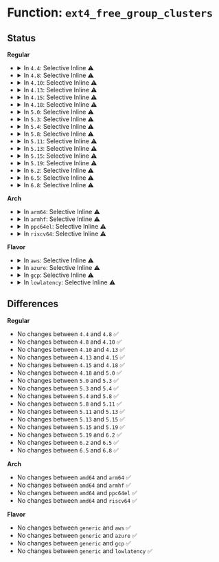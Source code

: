 # Function: <code>ext4_free_group_clusters</code>

## Status
<b>Regular</b>
<ul>
<li>
<details>
<summary>In <code>4.4</code>: Selective Inline ⚠️</summary>

```c
__u32 ext4_free_group_clusters(struct super_block *sb, struct ext4_group_desc *bg);
```

**Collision:** Unique Global

**Inline:** Selective

**Transformation:** False

**Instances:**

```
In fs/ext4/super.c (ffffffff812b7bc0)
Location: fs/ext4/super.c:199
Inline: True
Inline callers:
  - fs/ext4/super.c:ext4_fill_super
Direct callers:
  - fs/ext4/balloc.c:ext4_count_free_clusters
  - fs/ext4/ialloc.c:__ext4_new_inode
  - fs/ext4/ialloc.c:__ext4_new_inode
  - fs/ext4/mballoc.c:ext4_mb_mark_diskspace_used
  - fs/ext4/mballoc.c:ext4_mb_mark_diskspace_used
  - fs/ext4/mballoc.c:ext4_mb_add_groupinfo
  - fs/ext4/mballoc.c:ext4_free_blocks
  - fs/ext4/mballoc.c:ext4_group_add_blocks
```
**Symbols:**

```
ffffffff812b7bc0-ffffffff812b7be7: ext4_free_group_clusters (STB_GLOBAL)
```
</details>
</li>
<li>
<details>
<summary>In <code>4.8</code>: Selective Inline ⚠️</summary>

```c
__u32 ext4_free_group_clusters(struct super_block *sb, struct ext4_group_desc *bg);
```

**Collision:** Unique Global

**Inline:** Selective

**Transformation:** False

**Instances:**

```
In fs/ext4/super.c (ffffffff812edb90)
Location: fs/ext4/super.c:228
Inline: True
Inline callers:
  - fs/ext4/super.c:ext4_fill_super
Direct callers:
  - fs/ext4/balloc.c:ext4_count_free_clusters
  - fs/ext4/ialloc.c:__ext4_new_inode
  - fs/ext4/ialloc.c:__ext4_new_inode
  - fs/ext4/mballoc.c:ext4_group_add_blocks
  - fs/ext4/mballoc.c:ext4_free_blocks
  - fs/ext4/mballoc.c:ext4_mb_mark_diskspace_used
  - fs/ext4/mballoc.c:ext4_mb_add_groupinfo
```
**Symbols:**

```
ffffffff812e68c0-ffffffff812e68e7: ext4_free_group_clusters (STB_GLOBAL)
```
</details>
</li>
<li>
<details>
<summary>In <code>4.10</code>: Selective Inline ⚠️</summary>

```c
__u32 ext4_free_group_clusters(struct super_block *sb, struct ext4_group_desc *bg);
```

**Collision:** Unique Global

**Inline:** Selective

**Transformation:** False

**Instances:**

```
In fs/ext4/super.c (ffffffff81303b2d)
Location: fs/ext4/super.c:230
Inline: True
Inline callers:
  - fs/ext4/super.c:ext4_fill_super
Direct callers:
  - fs/ext4/balloc.c:ext4_count_free_clusters
  - fs/ext4/ialloc.c:__ext4_new_inode
  - fs/ext4/ialloc.c:__ext4_new_inode
  - fs/ext4/mballoc.c:ext4_group_add_blocks
  - fs/ext4/mballoc.c:ext4_free_blocks
  - fs/ext4/mballoc.c:ext4_mb_mark_diskspace_used
  - fs/ext4/mballoc.c:ext4_mb_add_groupinfo
```
**Symbols:**

```
ffffffff812fc470-ffffffff812fc497: ext4_free_group_clusters (STB_GLOBAL)
```
</details>
</li>
<li>
<details>
<summary>In <code>4.13</code>: Selective Inline ⚠️</summary>

```c
__u32 ext4_free_group_clusters(struct super_block *sb, struct ext4_group_desc *bg);
```

**Collision:** Unique Global

**Inline:** Selective

**Transformation:** False

**Instances:**

```
In fs/ext4/super.c (ffffffff81338261)
Location: fs/ext4/super.c:232
Inline: True
Inline callers:
  - fs/ext4/super.c:ext4_fill_super
Direct callers:
  - fs/ext4/balloc.c:ext4_count_free_clusters
  - fs/ext4/ialloc.c:__ext4_new_inode
  - fs/ext4/ialloc.c:__ext4_new_inode
  - fs/ext4/mballoc.c:ext4_group_add_blocks
  - fs/ext4/mballoc.c:ext4_free_blocks
  - fs/ext4/mballoc.c:ext4_mb_mark_diskspace_used
  - fs/ext4/mballoc.c:ext4_mb_add_groupinfo
```
**Symbols:**

```
ffffffff813310c0-ffffffff813310e5: ext4_free_group_clusters (STB_GLOBAL)
```
</details>
</li>
<li>
<details>
<summary>In <code>4.15</code>: Selective Inline ⚠️</summary>

```c
__u32 ext4_free_group_clusters(struct super_block *sb, struct ext4_group_desc *bg);
```

**Collision:** Unique Global

**Inline:** Selective

**Transformation:** False

**Instances:**

```
In fs/ext4/super.c (ffffffff8135c741)
Location: fs/ext4/super.c:232
Inline: True
Inline callers:
  - fs/ext4/super.c:ext4_fill_super
Direct callers:
  - fs/ext4/balloc.c:ext4_count_free_clusters
  - fs/ext4/ialloc.c:__ext4_new_inode
  - fs/ext4/ialloc.c:__ext4_new_inode
  - fs/ext4/mballoc.c:ext4_group_add_blocks
  - fs/ext4/mballoc.c:ext4_free_blocks
  - fs/ext4/mballoc.c:ext4_mb_mark_diskspace_used
  - fs/ext4/mballoc.c:ext4_mb_add_groupinfo
```
**Symbols:**

```
ffffffff81355580-ffffffff813555a5: ext4_free_group_clusters (STB_GLOBAL)
```
</details>
</li>
<li>
<details>
<summary>In <code>4.18</code>: Selective Inline ⚠️</summary>

```c
__u32 ext4_free_group_clusters(struct super_block *sb, struct ext4_group_desc *bg);
```

**Collision:** Unique Global

**Inline:** Selective

**Transformation:** False

**Instances:**

```
In fs/ext4/super.c (ffffffff8138b17e)
Location: fs/ext4/super.c:232
Inline: True
Inline callers:
  - fs/ext4/super.c:ext4_fill_super
Direct callers:
  - fs/ext4/balloc.c:ext4_count_free_clusters
  - fs/ext4/ialloc.c:__ext4_new_inode
  - fs/ext4/ialloc.c:__ext4_new_inode
  - fs/ext4/mballoc.c:ext4_group_add_blocks
  - fs/ext4/mballoc.c:ext4_free_blocks
  - fs/ext4/mballoc.c:ext4_mb_mark_diskspace_used
  - fs/ext4/mballoc.c:ext4_mb_add_groupinfo
```
**Symbols:**

```
ffffffff813839b0-ffffffff813839d5: ext4_free_group_clusters (STB_GLOBAL)
```
</details>
</li>
<li>
<details>
<summary>In <code>5.0</code>: Selective Inline ⚠️</summary>

```c
__u32 ext4_free_group_clusters(struct super_block *sb, struct ext4_group_desc *bg);
```

**Collision:** Unique Global

**Inline:** Selective

**Transformation:** False

**Instances:**

```
In fs/ext4/super.c (ffffffff813a33f2)
Location: fs/ext4/super.c:255
Inline: True
Inline callers:
  - fs/ext4/super.c:ext4_fill_super
Direct callers:
  - fs/ext4/balloc.c:ext4_count_free_clusters
  - fs/ext4/ialloc.c:__ext4_new_inode
  - fs/ext4/ialloc.c:__ext4_new_inode
  - fs/ext4/mballoc.c:ext4_group_add_blocks
  - fs/ext4/mballoc.c:ext4_free_blocks
  - fs/ext4/mballoc.c:ext4_mb_mark_diskspace_used
  - fs/ext4/mballoc.c:ext4_mb_add_groupinfo
```
**Symbols:**

```
ffffffff8139c490-ffffffff8139c4b5: ext4_free_group_clusters (STB_GLOBAL)
```
</details>
</li>
<li>
<details>
<summary>In <code>5.3</code>: Selective Inline ⚠️</summary>

```c
__u32 ext4_free_group_clusters(struct super_block *sb, struct ext4_group_desc *bg);
```

**Collision:** Unique Global

**Inline:** Selective

**Transformation:** False

**Instances:**

```
In fs/ext4/super.c (ffffffff813ce095)
Location: fs/ext4/super.c:256
Inline: True
Inline callers:
  - fs/ext4/super.c:ext4_fill_super
Direct callers:
  - fs/ext4/balloc.c:ext4_count_free_clusters
  - fs/ext4/ialloc.c:__ext4_new_inode
  - fs/ext4/ialloc.c:__ext4_new_inode
  - fs/ext4/mballoc.c:ext4_group_add_blocks
  - fs/ext4/mballoc.c:ext4_free_blocks
  - fs/ext4/mballoc.c:ext4_mb_mark_diskspace_used
  - fs/ext4/mballoc.c:ext4_mb_add_groupinfo
```
**Symbols:**

```
ffffffff813c66e0-ffffffff813c6705: ext4_free_group_clusters (STB_GLOBAL)
```
</details>
</li>
<li>
<details>
<summary>In <code>5.4</code>: Selective Inline ⚠️</summary>

```c
__u32 ext4_free_group_clusters(struct super_block *sb, struct ext4_group_desc *bg);
```

**Collision:** Unique Global

**Inline:** Selective

**Transformation:** False

**Instances:**

```
In fs/ext4/super.c (ffffffff813e7b3b)
Location: fs/ext4/super.c:251
Inline: True
Inline callers:
  - fs/ext4/super.c:ext4_fill_super
Direct callers:
  - fs/ext4/balloc.c:ext4_count_free_clusters
  - fs/ext4/ialloc.c:__ext4_new_inode
  - fs/ext4/ialloc.c:__ext4_new_inode
  - fs/ext4/mballoc.c:ext4_group_add_blocks
  - fs/ext4/mballoc.c:ext4_free_blocks
  - fs/ext4/mballoc.c:ext4_mb_mark_diskspace_used
  - fs/ext4/mballoc.c:ext4_mb_add_groupinfo
```
**Symbols:**

```
ffffffff813dfaa0-ffffffff813dfac5: ext4_free_group_clusters (STB_GLOBAL)
```
</details>
</li>
<li>
<details>
<summary>In <code>5.8</code>: Selective Inline ⚠️</summary>

```c
__u32 ext4_free_group_clusters(struct super_block *sb, struct ext4_group_desc *bg);
```

**Collision:** Unique Global

**Inline:** Selective

**Transformation:** False

**Instances:**

```
In fs/ext4/super.c (ffffffff81430be7)
Location: fs/ext4/super.c:231
Inline: True
Inline callers:
  - fs/ext4/super.c:ext4_fill_flex_info
Direct callers:
  - fs/ext4/balloc.c:ext4_count_free_clusters
  - fs/ext4/ialloc.c:find_group_other
  - fs/ext4/ialloc.c:find_group_other
  - fs/ext4/mballoc.c:ext4_group_add_blocks
  - fs/ext4/mballoc.c:ext4_free_blocks
  - fs/ext4/mballoc.c:ext4_mb_mark_diskspace_used
  - fs/ext4/mballoc.c:ext4_mb_add_groupinfo
```
**Symbols:**

```
ffffffff8142c360-ffffffff8142c385: ext4_free_group_clusters (STB_GLOBAL)
```
</details>
</li>
<li>
<details>
<summary>In <code>5.11</code>: Selective Inline ⚠️</summary>

```c
__u32 ext4_free_group_clusters(struct super_block *sb, struct ext4_group_desc *bg);
```

**Collision:** Unique Global

**Inline:** Selective

**Transformation:** False

**Instances:**

```
In fs/ext4/super.c (ffffffff814499ac)
Location: fs/ext4/super.c:320
Inline: True
Inline callers:
  - fs/ext4/super.c:ext4_fill_flex_info
Direct callers:
  - fs/ext4/balloc.c:ext4_count_free_clusters
  - fs/ext4/ialloc.c:find_group_other
  - fs/ext4/ialloc.c:find_group_other
  - fs/ext4/mballoc.c:ext4_group_add_blocks
  - fs/ext4/mballoc.c:ext4_free_blocks
  - fs/ext4/mballoc.c:ext4_mb_mark_bb
  - fs/ext4/mballoc.c:ext4_mb_mark_bb
  - fs/ext4/mballoc.c:ext4_mb_mark_diskspace_used
  - fs/ext4/mballoc.c:ext4_mb_add_groupinfo
  - fs/ext4/mballoc.c:ext4_mb_prefetch_fini
  - fs/ext4/mballoc.c:ext4_mb_prefetch
```
**Symbols:**

```
ffffffff81445180-ffffffff814451a5: ext4_free_group_clusters (STB_GLOBAL)
```
</details>
</li>
<li>
<details>
<summary>In <code>5.13</code>: Selective Inline ⚠️</summary>

```c
__u32 ext4_free_group_clusters(struct super_block *sb, struct ext4_group_desc *bg);
```

**Collision:** Unique Global

**Inline:** Selective

**Transformation:** False

**Instances:**

```
In fs/ext4/super.c (ffffffff8144f32c)
Location: fs/ext4/super.c:320
Inline: True
Inline callers:
  - fs/ext4/super.c:ext4_fill_flex_info
Direct callers:
  - fs/ext4/balloc.c:ext4_count_free_clusters
  - fs/ext4/ialloc.c:find_group_other
  - fs/ext4/ialloc.c:find_group_other
  - fs/ext4/mballoc.c:ext4_group_add_blocks
  - fs/ext4/mballoc.c:ext4_free_blocks
  - fs/ext4/mballoc.c:ext4_mb_mark_bb
  - fs/ext4/mballoc.c:ext4_mb_mark_bb
  - fs/ext4/mballoc.c:ext4_mb_mark_diskspace_used
  - fs/ext4/mballoc.c:ext4_mb_add_groupinfo
  - fs/ext4/mballoc.c:ext4_mb_prefetch_fini
  - fs/ext4/mballoc.c:ext4_mb_prefetch
```
**Symbols:**

```
ffffffff8144aaa0-ffffffff8144aac5: ext4_free_group_clusters (STB_GLOBAL)
```
</details>
</li>
<li>
<details>
<summary>In <code>5.15</code>: Selective Inline ⚠️</summary>

```c
__u32 ext4_free_group_clusters(struct super_block *sb, struct ext4_group_desc *bg);
```

**Collision:** Unique Global

**Inline:** Selective

**Transformation:** False

**Instances:**

```
In fs/ext4/super.c (ffffffff814a2ead)
Location: fs/ext4/super.c:317
Inline: True
Inline callers:
  - fs/ext4/super.c:ext4_fill_flex_info
Direct callers:
  - fs/ext4/balloc.c:ext4_count_free_clusters
  - fs/ext4/ialloc.c:find_group_other
  - fs/ext4/ialloc.c:find_group_other
  - fs/ext4/mballoc.c:ext4_group_add_blocks
  - fs/ext4/mballoc.c:ext4_free_blocks
  - fs/ext4/mballoc.c:ext4_mb_mark_bb
  - fs/ext4/mballoc.c:ext4_mb_mark_bb
  - fs/ext4/mballoc.c:ext4_mb_mark_diskspace_used
  - fs/ext4/mballoc.c:ext4_mb_add_groupinfo
  - fs/ext4/mballoc.c:ext4_mb_prefetch_fini
  - fs/ext4/mballoc.c:ext4_mb_prefetch
```
**Symbols:**

```
ffffffff8149e9b0-ffffffff8149e9d5: ext4_free_group_clusters (STB_GLOBAL)
```
</details>
</li>
<li>
<details>
<summary>In <code>5.19</code>: Selective Inline ⚠️</summary>

```c
__u32 ext4_free_group_clusters(struct super_block *sb, struct ext4_group_desc *bg);
```

**Collision:** Unique Global

**Inline:** Selective

**Transformation:** False

**Instances:**

```
In fs/ext4/super.c (ffffffff8152a331)
Location: fs/ext4/super.c:336
Inline: True
Inline callers:
  - fs/ext4/super.c:ext4_fill_flex_info
Direct callers:
  - fs/ext4/balloc.c:ext4_count_free_clusters
  - fs/ext4/ialloc.c:find_group_other
  - fs/ext4/ialloc.c:find_group_other
  - fs/ext4/mballoc.c:ext4_group_add_blocks
  - fs/ext4/mballoc.c:ext4_mb_clear_bb
  - fs/ext4/mballoc.c:ext4_mb_mark_bb
  - fs/ext4/mballoc.c:ext4_mb_mark_bb
  - fs/ext4/mballoc.c:ext4_mb_mark_diskspace_used
  - fs/ext4/mballoc.c:ext4_mb_add_groupinfo
  - fs/ext4/mballoc.c:ext4_mb_prefetch_fini
  - fs/ext4/mballoc.c:ext4_mb_prefetch
```
**Symbols:**

```
ffffffff815250b0-ffffffff815250df: ext4_free_group_clusters (STB_GLOBAL)
```
</details>
</li>
<li>
<details>
<summary>In <code>6.2</code>: Selective Inline ⚠️</summary>

```c
__u32 ext4_free_group_clusters(struct super_block *sb, struct ext4_group_desc *bg);
```

**Collision:** Unique Global

**Inline:** Selective

**Transformation:** False

**Instances:**

```
In fs/ext4/super.c (ffffffff815c8cd1)
Location: fs/ext4/super.c:330
Inline: True
Inline callers:
  - fs/ext4/super.c:ext4_fill_flex_info
Direct callers:
  - fs/ext4/balloc.c:ext4_count_free_clusters
  - fs/ext4/ialloc.c:find_group_other
  - fs/ext4/ialloc.c:find_group_other
  - fs/ext4/mballoc.c:ext4_group_add_blocks
  - fs/ext4/mballoc.c:ext4_mb_clear_bb
  - fs/ext4/mballoc.c:ext4_mb_mark_bb
  - fs/ext4/mballoc.c:ext4_mb_mark_bb
  - fs/ext4/mballoc.c:ext4_mb_mark_diskspace_used
  - fs/ext4/mballoc.c:ext4_mb_add_groupinfo
  - fs/ext4/mballoc.c:ext4_mb_prefetch_fini
  - fs/ext4/mballoc.c:ext4_mb_prefetch
```
**Symbols:**

```
ffffffff815c25d0-ffffffff815c25ff: ext4_free_group_clusters (STB_GLOBAL)
```
</details>
</li>
<li>
<details>
<summary>In <code>6.5</code>: Selective Inline ⚠️</summary>

```c
__u32 ext4_free_group_clusters(struct super_block *sb, struct ext4_group_desc *bg);
```

**Collision:** Unique Global

**Inline:** Selective

**Transformation:** False

**Instances:**

```
In fs/ext4/super.c (ffffffff81600a92)
Location: fs/ext4/super.c:330
Inline: True
Inline callers:
  - fs/ext4/super.c:ext4_fill_flex_info
Direct callers:
  - fs/ext4/balloc.c:ext4_count_free_clusters
  - fs/ext4/ialloc.c:find_group_other
  - fs/ext4/ialloc.c:find_group_other
  - fs/ext4/mballoc.c:ext4_group_add_blocks
  - fs/ext4/mballoc.c:ext4_mb_clear_bb
  - fs/ext4/mballoc.c:ext4_mb_mark_bb
  - fs/ext4/mballoc.c:ext4_mb_mark_bb
  - fs/ext4/mballoc.c:ext4_mb_mark_diskspace_used
  - fs/ext4/mballoc.c:ext4_mb_add_groupinfo
  - fs/ext4/mballoc.c:ext4_mb_prefetch_fini
  - fs/ext4/mballoc.c:ext4_mb_prefetch
```
**Symbols:**

```
ffffffff815f9d50-ffffffff815f9d7f: ext4_free_group_clusters (STB_GLOBAL)
```
</details>
</li>
<li>
<details>
<summary>In <code>6.8</code>: Selective Inline ⚠️</summary>

```c
__u32 ext4_free_group_clusters(struct super_block *sb, struct ext4_group_desc *bg);
```

**Collision:** Unique Global

**Inline:** Selective

**Transformation:** False

**Instances:**

```
In fs/ext4/super.c (ffffffff816397e2)
Location: fs/ext4/super.c:338
Inline: True
Inline callers:
  - fs/ext4/super.c:ext4_fill_flex_info
Direct callers:
  - fs/ext4/balloc.c:ext4_count_free_clusters
  - fs/ext4/ialloc.c:find_group_other
  - fs/ext4/ialloc.c:find_group_other
  - fs/ext4/mballoc.c:ext4_mb_mark_context
  - fs/ext4/mballoc.c:ext4_mb_mark_context
  - fs/ext4/mballoc.c:ext4_mb_add_groupinfo
  - fs/ext4/mballoc.c:ext4_mb_prefetch_fini
  - fs/ext4/mballoc.c:ext4_mb_prefetch
```
**Symbols:**

```
ffffffff81632950-ffffffff8163297f: ext4_free_group_clusters (STB_GLOBAL)
```
</details>
</li>
</ul>
<b>Arch</b>
<ul>
<li>
<details>
<summary>In <code>arm64</code>: Selective Inline ⚠️</summary>

```c
__u32 ext4_free_group_clusters(struct super_block *sb, struct ext4_group_desc *bg);
```

**Collision:** Unique Global

**Inline:** Selective

**Transformation:** False

**Instances:**

```
In fs/ext4/super.c (ffff8000104c0500)
Location: fs/ext4/super.c:251
Inline: True
Inline callers:
  - fs/ext4/super.c:ext4_fill_super
Direct callers:
  - fs/ext4/balloc.c:ext4_count_free_clusters
  - fs/ext4/ialloc.c:__ext4_new_inode
  - fs/ext4/ialloc.c:__ext4_new_inode
  - fs/ext4/mballoc.c:ext4_group_add_blocks
  - fs/ext4/mballoc.c:ext4_free_blocks
  - fs/ext4/mballoc.c:ext4_mb_mark_diskspace_used
  - fs/ext4/mballoc.c:ext4_mb_add_groupinfo
```
**Symbols:**

```
ffff8000104b8910-ffff8000104b8954: ext4_free_group_clusters (STB_GLOBAL)
```
</details>
</li>
<li>
<details>
<summary>In <code>armhf</code>: Selective Inline ⚠️</summary>

```c
__u32 ext4_free_group_clusters(struct super_block *sb, struct ext4_group_desc *bg);
```

**Collision:** Unique Global

**Inline:** Selective

**Transformation:** False

**Instances:**

```
In fs/ext4/super.c (c0683c58)
Location: fs/ext4/super.c:251
Inline: True
Inline callers:
  - fs/ext4/super.c:ext4_fill_super
Direct callers:
  - fs/ext4/balloc.c:ext4_count_free_clusters
  - fs/ext4/ialloc.c:__ext4_new_inode
  - fs/ext4/ialloc.c:__ext4_new_inode
  - fs/ext4/mballoc.c:ext4_group_add_blocks
  - fs/ext4/mballoc.c:ext4_free_blocks
  - fs/ext4/mballoc.c:ext4_mb_mark_diskspace_used
  - fs/ext4/mballoc.c:ext4_mb_add_groupinfo
```
**Symbols:**

```
c067c0c4-c067c0f4: ext4_free_group_clusters (STB_GLOBAL)
```
</details>
</li>
<li>
<details>
<summary>In <code>ppc64el</code>: Selective Inline ⚠️</summary>

```c
__u32 ext4_free_group_clusters(struct super_block *sb, struct ext4_group_desc *bg);
```

**Collision:** Unique Global

**Inline:** Selective

**Transformation:** False

**Instances:**

```
In fs/ext4/super.c (c0000000005f6d8c)
Location: fs/ext4/super.c:251
Inline: True
Inline callers:
  - fs/ext4/super.c:ext4_fill_super
Direct callers:
  - fs/ext4/balloc.c:ext4_count_free_clusters
  - fs/ext4/ialloc.c:__ext4_new_inode
  - fs/ext4/ialloc.c:__ext4_new_inode
  - fs/ext4/mballoc.c:ext4_group_add_blocks
  - fs/ext4/mballoc.c:ext4_free_blocks
  - fs/ext4/mballoc.c:ext4_mb_mark_diskspace_used
  - fs/ext4/mballoc.c:ext4_mb_add_groupinfo
```
**Symbols:**

```
c0000000005edab0-c0000000005edae4: ext4_free_group_clusters (STB_GLOBAL)
```
</details>
</li>
<li>
<details>
<summary>In <code>riscv64</code>: Selective Inline ⚠️</summary>

```c
__u32 ext4_free_group_clusters(struct super_block *sb, struct ext4_group_desc *bg);
```

**Collision:** Unique Global

**Inline:** Selective

**Transformation:** False

**Instances:**

```
In fs/ext4/super.c (ffffffe00033c3de)
Location: fs/ext4/super.c:251
Inline: True
Inline callers:
  - fs/ext4/super.c:ext4_fill_super
Direct callers:
  - fs/ext4/balloc.c:ext4_count_free_clusters
  - fs/ext4/ialloc.c:__ext4_new_inode
  - fs/ext4/ialloc.c:__ext4_new_inode
  - fs/ext4/mballoc.c:ext4_group_add_blocks
  - fs/ext4/mballoc.c:ext4_free_blocks
  - fs/ext4/mballoc.c:ext4_mb_mark_diskspace_used
  - fs/ext4/mballoc.c:ext4_mb_add_groupinfo
```
**Symbols:**

```
ffffffe00033531c-ffffffe000335364: ext4_free_group_clusters (STB_GLOBAL)
```
</details>
</li>
</ul>
<b>Flavor</b>
<ul>
<li>
<details>
<summary>In <code>aws</code>: Selective Inline ⚠️</summary>

```c
__u32 ext4_free_group_clusters(struct super_block *sb, struct ext4_group_desc *bg);
```

**Collision:** Unique Global

**Inline:** Selective

**Transformation:** False

**Instances:**

```
In fs/ext4/super.c (ffffffff813e011b)
Location: fs/ext4/super.c:251
Inline: True
Inline callers:
  - fs/ext4/super.c:ext4_fill_super
Direct callers:
  - fs/ext4/balloc.c:ext4_count_free_clusters
  - fs/ext4/ialloc.c:__ext4_new_inode
  - fs/ext4/ialloc.c:__ext4_new_inode
  - fs/ext4/mballoc.c:ext4_group_add_blocks
  - fs/ext4/mballoc.c:ext4_free_blocks
  - fs/ext4/mballoc.c:ext4_mb_mark_diskspace_used
  - fs/ext4/mballoc.c:ext4_mb_add_groupinfo
```
**Symbols:**

```
ffffffff813d8080-ffffffff813d80a5: ext4_free_group_clusters (STB_GLOBAL)
```
</details>
</li>
<li>
<details>
<summary>In <code>azure</code>: Selective Inline ⚠️</summary>

```c
__u32 ext4_free_group_clusters(struct super_block *sb, struct ext4_group_desc *bg);
```

**Collision:** Unique Global

**Inline:** Selective

**Transformation:** False

**Instances:**

```
In fs/ext4/super.c (ffffffff813d0b9b)
Location: fs/ext4/super.c:251
Inline: True
Inline callers:
  - fs/ext4/super.c:ext4_fill_super
Direct callers:
  - fs/ext4/balloc.c:ext4_count_free_clusters
  - fs/ext4/ialloc.c:__ext4_new_inode
  - fs/ext4/ialloc.c:__ext4_new_inode
  - fs/ext4/mballoc.c:ext4_group_add_blocks
  - fs/ext4/mballoc.c:ext4_free_blocks
  - fs/ext4/mballoc.c:ext4_mb_mark_diskspace_used
  - fs/ext4/mballoc.c:ext4_mb_add_groupinfo
```
**Symbols:**

```
ffffffff813c8b00-ffffffff813c8b25: ext4_free_group_clusters (STB_GLOBAL)
```
</details>
</li>
<li>
<details>
<summary>In <code>gcp</code>: Selective Inline ⚠️</summary>

```c
__u32 ext4_free_group_clusters(struct super_block *sb, struct ext4_group_desc *bg);
```

**Collision:** Unique Global

**Inline:** Selective

**Transformation:** False

**Instances:**

```
In fs/ext4/super.c (ffffffff813dd494)
Location: fs/ext4/super.c:251
Inline: True
Inline callers:
  - fs/ext4/super.c:ext4_fill_super
Direct callers:
  - fs/ext4/balloc.c:ext4_count_free_clusters
  - fs/ext4/ialloc.c:__ext4_new_inode
  - fs/ext4/ialloc.c:__ext4_new_inode
  - fs/ext4/mballoc.c:ext4_group_add_blocks
  - fs/ext4/mballoc.c:ext4_free_blocks
  - fs/ext4/mballoc.c:ext4_mb_mark_diskspace_used
  - fs/ext4/mballoc.c:ext4_mb_add_groupinfo
```
**Symbols:**

```
ffffffff813d5510-ffffffff813d5535: ext4_free_group_clusters (STB_GLOBAL)
```
</details>
</li>
<li>
<details>
<summary>In <code>lowlatency</code>: Selective Inline ⚠️</summary>

```c
__u32 ext4_free_group_clusters(struct super_block *sb, struct ext4_group_desc *bg);
```

**Collision:** Unique Global

**Inline:** Selective

**Transformation:** False

**Instances:**

```
In fs/ext4/super.c (ffffffff813f28b4)
Location: fs/ext4/super.c:251
Inline: True
Inline callers:
  - fs/ext4/super.c:ext4_fill_super
Direct callers:
  - fs/ext4/balloc.c:ext4_count_free_clusters
  - fs/ext4/ialloc.c:__ext4_new_inode
  - fs/ext4/ialloc.c:__ext4_new_inode
  - fs/ext4/mballoc.c:ext4_group_add_blocks
  - fs/ext4/mballoc.c:ext4_free_blocks
  - fs/ext4/mballoc.c:ext4_mb_mark_diskspace_used
  - fs/ext4/mballoc.c:ext4_mb_add_groupinfo
```
**Symbols:**

```
ffffffff813ea790-ffffffff813ea7b5: ext4_free_group_clusters (STB_GLOBAL)
```
</details>
</li>
</ul>

## Differences
<b>Regular</b>
<ul>
<li>
No changes between <code>4.4</code> and <code>4.8</code> ✅
</li>
<li>
No changes between <code>4.8</code> and <code>4.10</code> ✅
</li>
<li>
No changes between <code>4.10</code> and <code>4.13</code> ✅
</li>
<li>
No changes between <code>4.13</code> and <code>4.15</code> ✅
</li>
<li>
No changes between <code>4.15</code> and <code>4.18</code> ✅
</li>
<li>
No changes between <code>4.18</code> and <code>5.0</code> ✅
</li>
<li>
No changes between <code>5.0</code> and <code>5.3</code> ✅
</li>
<li>
No changes between <code>5.3</code> and <code>5.4</code> ✅
</li>
<li>
No changes between <code>5.4</code> and <code>5.8</code> ✅
</li>
<li>
No changes between <code>5.8</code> and <code>5.11</code> ✅
</li>
<li>
No changes between <code>5.11</code> and <code>5.13</code> ✅
</li>
<li>
No changes between <code>5.13</code> and <code>5.15</code> ✅
</li>
<li>
No changes between <code>5.15</code> and <code>5.19</code> ✅
</li>
<li>
No changes between <code>5.19</code> and <code>6.2</code> ✅
</li>
<li>
No changes between <code>6.2</code> and <code>6.5</code> ✅
</li>
<li>
No changes between <code>6.5</code> and <code>6.8</code> ✅
</li>
</ul>
<b>Arch</b>
<ul>
<li>
No changes between <code>amd64</code> and <code>arm64</code> ✅
</li>
<li>
No changes between <code>amd64</code> and <code>armhf</code> ✅
</li>
<li>
No changes between <code>amd64</code> and <code>ppc64el</code> ✅
</li>
<li>
No changes between <code>amd64</code> and <code>riscv64</code> ✅
</li>
</ul>
<b>Flavor</b>
<ul>
<li>
No changes between <code>generic</code> and <code>aws</code> ✅
</li>
<li>
No changes between <code>generic</code> and <code>azure</code> ✅
</li>
<li>
No changes between <code>generic</code> and <code>gcp</code> ✅
</li>
<li>
No changes between <code>generic</code> and <code>lowlatency</code> ✅
</li>
</ul>
